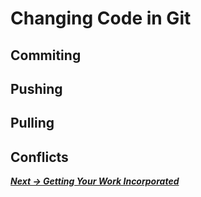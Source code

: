 # Changing Code in Git
<!--TODO: Talk about Merging and Stashing too-->
<!--re stashing : 3 scenarios: 
1. You pull, you have unsaved changes (stash)
2. You pull, you've committed (merge conflict)
3. You pull, you have no changes or your commits are unrelated-->

## Commiting
<!--TODO: Get them to change something meaningful, not just their names-->

## Pushing

## Pulling

## Conflicts

***[Next -> Getting Your Work Incorporated](incorporatingcode.md)***
